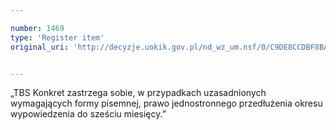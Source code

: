 ```yaml
---

number: 1469
type: 'Register item'
original_uri: 'http://decyzje.uokik.gov.pl/nd_wz_um.nsf/0/C9DE8CCDBF8BAF6AC125748F003F69AA?OpenDocument'


---
```


„TBS Konkret zastrzega sobie, w przypadkach uzasadnionych wymagających formy pisemnej, prawo jednostronnego przedłużenia okresu wypowiedzenia do sześciu miesięcy.”
